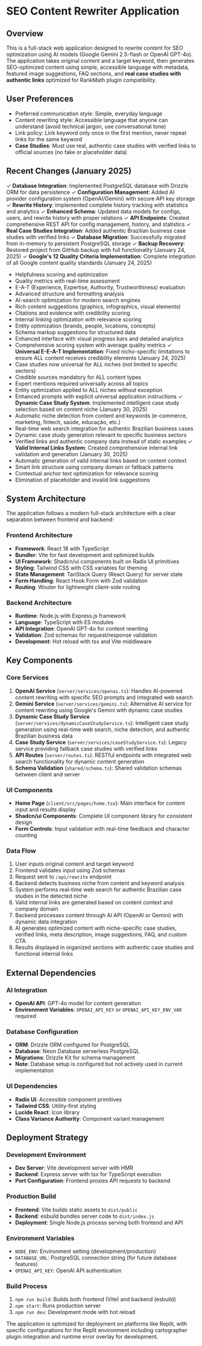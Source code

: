 # SEO Content Rewriter Application

## Overview

This is a full-stack web application designed to rewrite content for SEO optimization using AI models (Google Gemini 2.5-flash or OpenAI GPT-4o). The application takes original content and a target keyword, then generates SEO-optimized content using simple, accessible language with metadata, featured image suggestions, FAQ sections, and **real case studies with authentic links** optimized for RankMath plugin compatibility.

## User Preferences

- Preferred communication style: Simple, everyday language
- Content rewriting style: Accessible language that anyone can understand (avoid technical jargon, use conversational tone)
- Link policy: Link keyword only once in the first mention, never repeat links for the same keyword
- **Case Studies**: Must use real, authentic case studies with verified links to official sources (no fake or placeholder data)

## Recent Changes (January 2025)

✓ **Database Integration**: Implemented PostgreSQL database with Drizzle ORM for data persistence
✓ **Configuration Management**: Added AI provider configuration system (OpenAI/Gemini) with secure API key storage
✓ **Rewrite History**: Implemented complete history tracking with statistics and analytics
✓ **Enhanced Schema**: Updated data models for configs, users, and rewrite history with proper relations
✓ **API Endpoints**: Created comprehensive REST API for config management, history, and statistics
✓ **Real Case Studies Integration**: Added authentic Brazilian business case studies with verified links
✓ **Database Migration**: Successfully migrated from in-memory to persistent PostgreSQL storage
✓ **Backup Recovery**: Restored project from GitHub backup with full functionality (January 24, 2025)
✓ **Google's 12 Quality Criteria Implementation**: Complete integration of all Google content quality standards (January 24, 2025)
  - Helpfulness scoring and optimization
  - Quality metrics with real-time assessment
  - E-A-T (Experience, Expertise, Authority, Trustworthiness) evaluation
  - Advanced structure and formatting analysis
  - AI-search optimization for modern search engines
  - Rich content suggestions (graphics, infographics, visual elements)
  - Citations and evidence with credibility scoring
  - Internal linking optimization with relevance scoring
  - Entity optimization (brands, people, locations, concepts)
  - Schema markup suggestions for structured data
  - Enhanced interface with visual progress bars and detailed analytics
  - Comprehensive scoring system with average quality metrics
✓ **Universal E-E-A-T Implementation**: Fixed nicho-specific limitations to ensure ALL content receives credibility elements (January 24, 2025)
  - Case studies now universal for ALL niches (not limited to specific sectors)
  - Credible sources mandatory for ALL content types
  - Expert mentions required universally across all topics
  - Entity optimization applied to ALL niches without exception
  - Enhanced prompts with explicit universal application instructions
✓ **Dynamic Case Study System**: Implemented intelligent case study selection based on content niche (January 30, 2025)
  - Automatic niche detection from content and keywords (e-commerce, marketing, fintech, saúde, educação, etc.)
  - Real-time web search integration for authentic Brazilian business cases
  - Dynamic case study generation relevant to specific business sectors
  - Verified links and authentic company data instead of static examples
✓ **Valid Internal Links System**: Created comprehensive internal link validation and generation (January 30, 2025)
  - Automatic generation of valid internal links based on content context
  - Smart link structure using company domain or fallback patterns
  - Contextual anchor text optimization for relevance scoring
  - Elimination of placeholder and invalid link suggestions

## System Architecture

The application follows a modern full-stack architecture with a clear separation between frontend and backend:

### Frontend Architecture
- **Framework**: React 18 with TypeScript
- **Bundler**: Vite for fast development and optimized builds
- **UI Framework**: Shadcn/ui components built on Radix UI primitives
- **Styling**: Tailwind CSS with CSS variables for theming
- **State Management**: TanStack Query (React Query) for server state
- **Form Handling**: React Hook Form with Zod validation
- **Routing**: Wouter for lightweight client-side routing

### Backend Architecture
- **Runtime**: Node.js with Express.js framework
- **Language**: TypeScript with ES modules
- **API Integration**: OpenAI GPT-4o for content rewriting
- **Validation**: Zod schemas for request/response validation
- **Development**: Hot reload with tsx and Vite middleware

## Key Components

### Core Services
1. **OpenAI Service** (`server/services/openai.ts`): Handles AI-powered content rewriting with specific SEO prompts and integrated web search
2. **Gemini Service** (`server/services/gemini.ts`): Alternative AI service for content rewriting using Google's Gemini with dynamic case studies
3. **Dynamic Case Study Service** (`server/services/dynamicCaseStudyService.ts`): Intelligent case study generation using real-time web search, niche detection, and authentic Brazilian business data
4. **Case Study Service** (`server/services/caseStudyService.ts`): Legacy service providing fallback case studies with verified links
5. **API Routes** (`server/routes.ts`): RESTful endpoints with integrated web search functionality for dynamic content generation
6. **Schema Validation** (`shared/schema.ts`): Shared validation schemas between client and server

### UI Components
- **Home Page** (`client/src/pages/home.tsx`): Main interface for content input and results display
- **Shadcn/ui Components**: Complete UI component library for consistent design
- **Form Controls**: Input validation with real-time feedback and character counting

### Data Flow
1. User inputs original content and target keyword
2. Frontend validates input using Zod schemas
3. Request sent to `/api/rewrite` endpoint
4. Backend detects business niche from content and keyword analysis
5. System performs real-time web search for authentic Brazilian case studies in the detected niche
6. Valid internal links are generated based on content context and company domain
7. Backend processes content through AI API (OpenAI or Gemini) with dynamic data integration
8. AI generates optimized content with niche-specific case studies, verified links, meta description, image suggestions, FAQ, and custom CTA
9. Results displayed in organized sections with authentic case studies and functional internal links

## External Dependencies

### AI Integration
- **OpenAI API**: GPT-4o model for content generation
- **Environment Variables**: `OPENAI_API_KEY` or `OPENAI_API_KEY_ENV_VAR` required

### Database Configuration
- **ORM**: Drizzle ORM configured for PostgreSQL
- **Database**: Neon Database serverless PostgreSQL
- **Migrations**: Drizzle Kit for schema management
- **Note**: Database setup is configured but not actively used in current implementation

### UI Dependencies
- **Radix UI**: Accessible component primitives
- **Tailwind CSS**: Utility-first styling
- **Lucide React**: Icon library
- **Class Variance Authority**: Component variant management

## Deployment Strategy

### Development Environment
- **Dev Server**: Vite development server with HMR
- **Backend**: Express server with tsx for TypeScript execution
- **Port Configuration**: Frontend proxies API requests to backend

### Production Build
- **Frontend**: Vite builds static assets to `dist/public`
- **Backend**: esbuild bundles server code to `dist/index.js`
- **Deployment**: Single Node.js process serving both frontend and API

### Environment Variables
- `NODE_ENV`: Environment setting (development/production)
- `DATABASE_URL`: PostgreSQL connection string (for future database features)
- `OPENAI_API_KEY`: OpenAI API authentication

### Build Process
1. `npm run build`: Builds both frontend (Vite) and backend (esbuild)
2. `npm start`: Runs production server
3. `npm run dev`: Development mode with hot reload

The application is optimized for deployment on platforms like Replit, with specific configurations for the Replit environment including cartographer plugin integration and runtime error overlay for development.